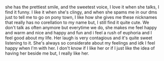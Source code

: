 she has the prettiest smile, and the sweetest voice, I love it when she talks, I find it funny. I like it when she's clingy, and when she spams me in our dms just to tell me to go on pony town, I like how she gives me these nicknames that really has no corellation to my name but, I still find it quite cute. We don't talk as often anymore but everytime we do, she makes me feel happy and warm and nice and happy and fun and i feel a rush of euphoria and I feel good about my life. Her laugh is very contagious and it's quite sweet listening to it. She's always so considerate about my feelings and idk I feel happy when I'm with her. I don't know if I like her or if I just like the idea of having her beside me but, I really like her.
